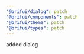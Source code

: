 ```yaml
---
"@brifui/dialog": patch
"@brifui/components": patch
"@brifui/theme": patch
"@brifui/types": patch
---
```


added dialog
